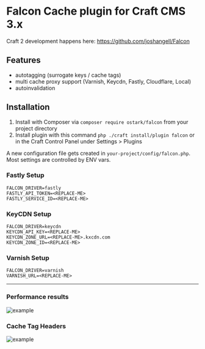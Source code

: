 # Falcon Cache plugin for Craft CMS 3.x

Craft 2 development happens here: https://github.com/joshangell/Falcon

## Features

- autotagging (surrogate keys / cache tags)
- multi cache proxy support (Varnish, Keycdn, Fastly, Cloudflare, Local)
- autoinvalidation

## Installation

1. Install with Composer via `composer require ostark/falcon` from your project directory
2. Install plugin with this command `php ./craft install/plugin falcon` or in the Craft Control Panel under Settings > Plugins

A new configuration file gets created in `your-project/config/falcon.php`. Most settings are controlled by ENV vars.

### Fastly Setup
```
FALCON_DRIVER=fastly
FASTLY_API_TOKEN=<REPLACE-ME>
FASTLY_SERVICE_ID=<REPLACE-ME>
```

### KeyCDN Setup
```
FALCON_DRIVER=keycdn
KEYCDN_API_KEY=<REPLACE-ME>
KEYCDN_ZONE_URL=<REPLACE-ME>.kxcdn.com
KEYCDN_ZONE_ID=<REPLACE-ME>
```

### Varnish Setup
```
FALCON_DRIVER=varnish
VARNISH_URL=<REPLACE-ME>
```

---

### Performance results
![example](https://github.com/ostark/falcon-craft3/blob/master/examples/preformance.png)

### Cache Tag Headers
![example](https://github.com/ostark/falcon-craft3/blob/master/examples/response-header.png)


